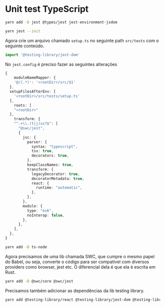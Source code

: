 # Unit test TypeScript

```bash
yarn add -D jest @types/jest jest-environment-jsdom
```

```bash
yarn jest --init
```

Agora crie um arquivo chamado `setup.ts` no seguinte path `src/tests` com o seguinte conteúdo.

```typescript
import '@testing-library/jest-dom'
```

No `jest.config` é preciso fazer as seguintes alterações

```typescript
{
    moduleNameMapper: {
    '@/(.*)': '<rootDir>/src/$1'
  },
  setupFilesAfterEnv: [
    '<rootDir>/src/tests/setup.ts'
  ],
    roots: [
    "<rootDir>"
  ],
    transform: {
    "^.+\\.(t|j)sx?$": [
      "@swc/jest",
      {
        jsc: {
          parser: {
            syntax: "typescript",
            tsx: true,
            decorators: true,
          },
          keepClassNames: true,
          transform: {
            legacyDecorator: true,
            decoratorMetadata: true,
            react: {
              runtime: "automatic",
            },
          },
        },
        module: {
          type: "es6",
          noInterop: false,
        },
      },
    ],
  },
}
```

```bash
yarn add -D ts-node
```

Agora precisamos de uma lib chamada SWC, que cumpre o mesmo papel do Babel, ou seja, converte o código para ser compatível com diversos providers como browser, jest etc. O diferencial dela é que ela é escrita em Rust.

```bash
yarn add -D @swc/core @swc/jest
```

Precisamos também adicionar as dependências da lib testing library.

```bash
yarn add @testing-library/react @testing-library/jest-dom @testing-library/user-event -D 
```
